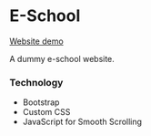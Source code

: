 # E-School

[Website demo](http://faisalcep.github.io/e-school)

A dummy e-school website.

### Technology

- Bootstrap
- Custom CSS
- JavaScript for Smooth Scrolling
